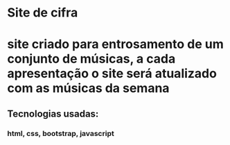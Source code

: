 # Site de cifra
# site criado para entrosamento de um conjunto de músicas, a cada apresentação o site será atualizado com as músicas da semana

## Tecnologias usadas: 

### html, css, bootstrap, javascript
